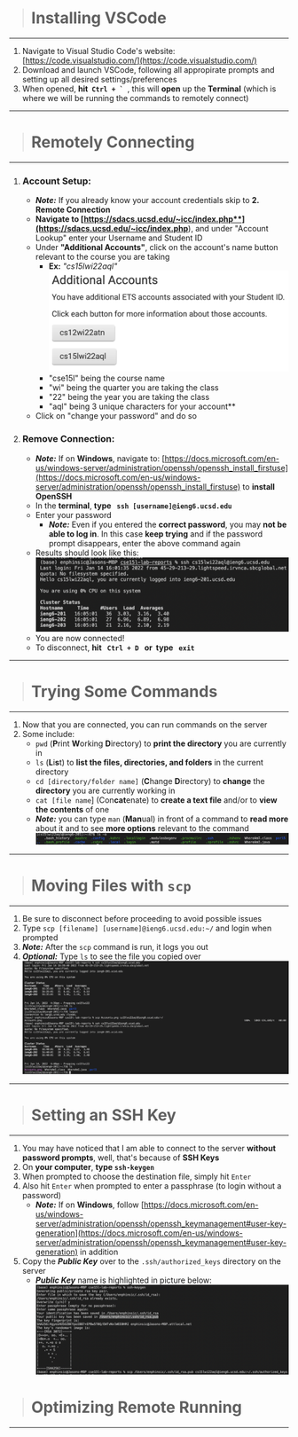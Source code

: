> # **Installing VSCode**
---
1. Navigate to Visual Studio Code's website: [https://code.visualstudio.com/](https://code.visualstudio.com/)
2. Download and launch VSCode, following all appropirate prompts and setting up all desired settings/preferences
3. When opened, **hit &nbsp;``Ctrl + ` ``**, this will **open** up the **Terminal** (which is where we will be running the commands to remotely connect)

---

> # **Remotely Connecting**
---
1. ### **Account Setup:**
    - ***Note:*** If you already know your account credentials skip to **2. Remote Connection**
    - **Navigate to [https://sdacs.ucsd.edu/~icc/index.php**](https://sdacs.ucsd.edu/~icc/index.php**), and under "Account Lookup" enter your Username and Student ID
    - Under **"Additional Accounts"**, click on the account's name button relevant to the course you are taking
        - **Ex:** *"cs15lwi22aql"*
    ![](Accounts.png)
        - "cse15l" being the course name
        - "wi" being the quarter you are taking the class
        - "22" being the year you are taking the class
        - "aql" being 3 unique characters for your account**
    - Click on "change your password" and do so

2. ### **Remove Connection:**
    - ***Note:*** If on **Windows**, navigate to: [https://docs.microsoft.com/en-us/windows-server/administration/openssh/openssh_install_firstuse](https://docs.microsoft.com/en-us/windows-server/administration/openssh/openssh_install_firstuse) to **install OpenSSH**
    - In the **terminal**, **type &nbsp; `ssh [username]@ieng6.ucsd.edu`**
    - Enter your password
        - ***Note:*** Even if you entered the **correct password**, you may **not be able to log in**. In this case **keep trying** and if the password prompt disappears, enter the above command again
    - Results should look like this: ![](ssh.png)
    - You are now connected!
    - To disconnect, **hit &nbsp; `Ctrl + D` &nbsp; or &nbsp;type &nbsp; `exit`**

---

> # **Trying Some Commands**
---
1. Now that you are connected, you can run commands on the server
2. Some include:
    - `pwd` (**P**rint **W**orking **D**irectory) to **print the directory** you are currently in
    - `ls` (**L**i**s**t) to **list the files, directories, and folders** in the current directory
    - `cd [directory/folder name]` (**C**hange **D**irectory) to **change** the **directory** you are currently working in
    - `cat [file name`] (Con**cat**enate) to **create a text file** and/or to **view the contents** of one
    - ***Note:*** you can type `man` (**Man**ual) in front of a command to **read more** about it and to see **more options** relevant to the command
![](lsa.png) 

---

> # **Moving Files with `scp`**
---
1. Be sure to disconnect before proceeding to avoid possible issues
2. Type `scp [filename] [username]@ieng6.ucsd.edu:~/` and login when prompted
3. ***Note:*** After the `scp` command is run, it logs you out
4. ***Optional:*** Type `ls` to see the file you copied over
![](scp1.png)

---

> # **Setting an SSH Key**
---
1. You may have noticed that I am able to connect to the server **without password prompts**, well, that's because of **SSH Keys**
2. On **your computer**, **type `ssh-keygen`**
3. When prompted to choose the destination file, simply hit `Enter`
4. Also hit `Enter` when prompted to enter a passphrase (to login without a password)
    - ***Note:*** If on **Windows**, follow [https://docs.microsoft.com/en-us/windows-server/administration/openssh/openssh_keymanagement#user-key-generation](https://docs.microsoft.com/en-us/windows-server/administration/openssh/openssh_keymanagement#user-key-generation) in addition
5. Copy the ***Public Key*** over to the `.ssh/authorized_keys` directory on the server
    - ***Public Key*** name is highlighted in picture below: ![](keygen.png) 

> # **Optimizing Remote Running**
---
